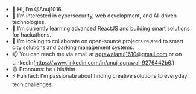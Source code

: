 - 👋 Hi, I’m @Anuj1016
- 👀 I’m interested in cybersecurity, web development, and AI-driven technologies.
- 🌱 I’m currently learning advanced ReactJS and building smart solutions for hackathons.
- 💞️ I’m looking to collaborate on open-source projects related to smart city solutions and parking management systems.
- 📫  You can reach me via email at agrawalanuj1610@gmail.com or on LinkedIn(https://www.linkedin.com/in/anuj-agrawal-9276442b6.)
- 😄 Pronouns:  he / his/him
- ⚡ Fun fact: I'm passionate about finding creative solutions to everyday tech challenges.

<!---
Anuj1016/Anuj1016 is a ✨ special ✨ repository because its `README.md` (this file) appears on your GitHub profile.
You can click the Preview link to take a look at your changes.
--->
